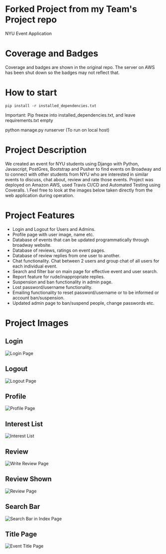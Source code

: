 # Forked Project from my Team's Project repo

NYU Event Application

# Coverage and Badges
Coverage and badges are shown in the original repo. The server on AWS has been shut down so the badges may not reflect that.


# How to start

`pip install -r installed_dependencies.txt`

Important: Pip freeze into installed_dependencies.txt, and leave requirements.txt empty

python manage.py runserver (To run on local host)

# Project Description
We created an event for NYU students using Django with Python, Javascript, PostGres, Bootstrap and Pusher to find events on Broadway and to connect with other students from NYU who are interested in similar events to discuss, chat about, review and rate those events. Project was deployed on Amazon AWS, used Travis CI/CD and Automated Testing using Coveralls. \\
Feel free to look at the images below taken directly from the web application during operation.

# Project Features
- Login and Logout for Users and Admins.
- Profile page with user image, name etc.
- Database of events that can be updated programmatically through broadway website.
- Database of reviews, ratings  on event pages.
- Database of review replies from one user to another.
- Chat functionality. Chat between 2 users and group chat of all users for each individual event.
- Search and filter bar on main page for effective event and user search.
- Report feature for rude/inappropriate replies.
- Suspension and ban functionality in admin page.
- Lost password/username functionality.
- Emailing functionality to reset password/username or to be informed or account ban/suspension.
- Updated admin page to ban/suspend people, change passwords etc.

# Project Images
## Login
![Login Page](images/NYU-Event-Login.jpg)
## Logout
![Logout Page](images/NYU-Event-Logout.png)
## Profile
![Profile Page](images/NYU-Event-Profile.jpg)
## Interest List
![Interest List](images/NYU-Event-Interest-List.jpg)
## Review
![Write Review Page](images/NYU-Event-Review.jpg)
## Review Shown
![Review Page](images/NYU-Event-Review-Shown.jpg)
## Search Bar
![Search Bar in Index Page](images/NYU-Event-Search-Bar.jpg)
## Title Page
![Event Title Page](images/NYU-Event-Title-Page.jpg)
